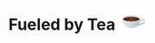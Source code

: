 <div align="center">
   <h1>  Fueled by Tea  <img src="./tea.gif" width="50px" height="40px"></h1>
</div>

<!--<p align="center"><a href="https://github.com/anuraghazra/github-readme-stats" aria-label="Link to create your own github stats image"><img alt="Michalani's top languages" src=https:/github-readme-stats-git-master-michalani.vercel.app/api/top-langs/?username=michalani&theme=dark&langs_count=10&hide=tsql,html&layout=compact&hide_border=true&card_width=445&bg_color=0d1117" /></a></p>-->

<!--<p align="center"><a href="https://github.com/anuraghazra/github-readme-stats" aria-label="Link to create your own github stats image"><img alt="Michalani's top languages" src="https://github-readme-stats.vercel.app/api/top-langs/?username=michalani&theme=dark&langs_count=10&hide=tsql,html&layout=compact&hide_border=true&card_width=445&bg_color=0d1117" /></a></p>-->


